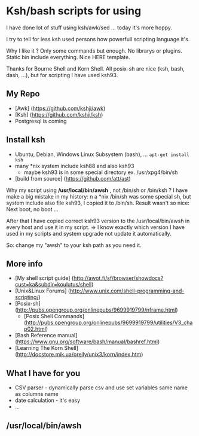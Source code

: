 # Ksh/bash scripts for using #

I have done lot of stuff using ksh/awk/sed ... today it's more hoppy.

I try to tell for less ksh used persons how powerfull scripting language it's.

Why I like it ? Only some commands but enough. No librarys or plugins. Static bin include everything.
Nice HERE template.

Thanks for Bourne Shell and Korn Shell. All posix-sh are nice (ksh, bash, dash, ...), but for
scripting I have used ksh93.

## My Repo ##
   * [Awk] (https://github.com/kshji/awk)
   * [Ksh] (https://github.com/kshji/ksh)
   * Postgresql is coming

## Install ksh ##
   * Ubuntu, Debian, Windows Linux Subsystem (bash), ...
       ``` apt-get install ksh ```
   * many *nix system include ksh88 and also ksh93
       * maybe ksh93 is in some special directory ex. /usr/xpg4/bin/sh
   * [build from source] (https://github.com/att/ast)

Why my script using **/usr/local/bin/awsh** , not /bin/sh or /bin/ksh ?
I have make a big mistake in my history: n a *nix /bin/sh was some special sh, but system include also file ksh93, 
I copied it to /bin/sh. Result wasn't so nice: Next boot, no boot ...

After that I have copied correct ksh93 version to the /usr/local/bin/awsh in every host and use it in my script.
=> I know exactly which version I have used in my scripts and system upgrade not update it automatically.

So: change my "awsh" to your ksh path as you need it.

## More info ##
   * [My shell script guide] (http://awot.fi/sf/browser/showdocs?cust=ka&subdir=koulutus/shell)
   * [Unix&Linux Forums] (http://www.unix.com/shell-programming-and-scripting/) 
   * [Posix-sh] (http://pubs.opengroup.org/onlinepubs/9699919799/nframe.html)
     * [Posix Shell Commands] (http://pubs.opengroup.org/onlinepubs/9699919799/utilities/V3_chap02.html)
   * [Bash Reference manual] (https://www.gnu.org/software/bash/manual/bashref.html)
   * [Learning The Korn Shell] (http://docstore.mik.ua/orelly/unix3/korn/index.htm)

## What I have for you ##

   * CSV parser - dynamically parse csv and use set variables same name as columns name
   * date calculation - it's easy
   * ...

## /usr/local/bin/awsh ##
